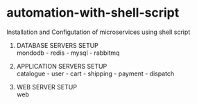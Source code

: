 # automation-with-shell-script
Installation and Configutation of microservices using shell script

1) DATABASE SERVERS SETUP<br/>mondodb - redis - mysql - rabbitmq

2) APPLICATION SERVERS SETUP<br/>catalogue - user - cart - shipping - payment - dispatch

3) WEB SERVER SETUP<br/>web
